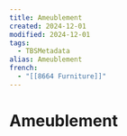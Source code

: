```yaml
---
title: Ameublement
created: 2024-12-01
modified: 2024-12-01
tags:
  - TBSMetadata
alias: Ameublement
french:
  - "[[8664 Furniture]]"
---
```

# Ameublement
